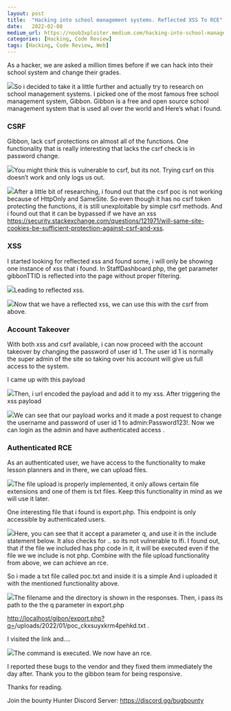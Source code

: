 ```yaml
---
layout: post
title:	"Hacking into school management systems. Reflected XSS To RCE"
date:	2022-02-08
medium_url: https://noob3xploiter.medium.com/hacking-into-school-management-systems-reflected-xss-to-rce-74880c423024
categories: [Hacking, Code Review]
tags: [Hacking, Code Review, Web]
---
```


  As a hacker, we are asked a million times before if we can hack into their school system and change their grades.

![](/img/1*Ota1cQ3LccFNHGRf3MRL0Q.png)So i decided to take it a little further and actually try to research on school management systems. I picked one of the most famous free school management system, Gibbon. Gibbon is a free and open source school management system that is used all over the world and Here’s what i found.

### CSRF

Gibbon, lack csrf protections on almost all of the functions. One functionality that is really interesting that lacks the csrf check is in password change.

![](/img/1*DqDref6EYdz7KtETaBlN6A.png)You might think this is vulnerable to csrf, but its not. Trying csrf on this doesn’t work and only logs us out.

![](/img/1*R1uevZ8QPum7mxQrWUGQmQ.png)After a little bit of researching, i found out that the csrf poc is not working because of HttpOnly and SameSite. So even though it has no csrf token protecting the functions, it is still unexploitable by simple csrf methods. And i found out that it can be bypassed if we have an xss <https://security.stackexchange.com/questions/121971/will-same-site-cookies-be-sufficient-protection-against-csrf-and-xss>.

### XSS

I started looking for reflected xss and found some, i will only be showing one instance of xss that i found. In StaffDashboard.php, the get parameter gibbonTTID is reflected into the page without proper filtering.

![](/img/1*ePMNXPVDcsNWbe9q4RnIJg.png)Leading to reflected xss.

![](/img/1*HdYUTfNidzSKpYwNRDuZDg.png)Now that we have a reflected xss, we can use this with the csrf from above.

### Account Takeover

With both xss and csrf available, i can now proceed with the account takeover by changing the password of user id 1. The user id 1 is normally the super admin of the site so taking over his account will give us full access to the system.

I came up with this payload

![](/img/1*0CainzLzPHdGU4jXS7CO7g.png)Then, i url encoded the payload and add it to my xss. After triggering the xss payload

![](/img/1*sDgZ9yW9o-BVu5-y3YgMqg.png)We can see that our payload works and it made a post request to change the username and password of user id 1 to admin:Password123!. Now we can login as the admin and have authenticated access .

### Authenticated RCE

As an authenticated user, we have access to the functionality to make lesson planners and in there, we can upload files.

![](/img/1*JgmQSwsqDcwq3f1EPS__iA.png)The file upload is properly implemented, it only allows certain file extensions and one of them is txt files. Keep this functionality in mind as we will use it later.

One interesting file that i found is export.php. This endpoint is only accessible by authenticated users.

![](/img/1*BEqpXPh9HHqQYDI4lmOr8Q.png)Here, you can see that it accept a parameter q, and use it in the include statement below. It also checks for .. so its not vulnerable to lfi. I found out, that if the file we included has php code in it, it will be executed even if the file we we include is not php. Combine with the file upload functionality from above, we can achieve an rce.

So i made a txt file called poc.txt and inside it is a simple <?php system(whoami); ?> And i uploaded it with the mentioned functionality above.

![](/img/1*i1Qf-R7fanXgdhxUYa9cVQ.png)The filename and the directory is shown in the responses. Then, i pass its path to the the q parameter in export.php

[http://localhost/gibon/export.php?q=](http://localhost/gibon/export.php?q=%5Cuploads%5C2022%5C01/scratch_eyujxvxibrdess2s.txt)/uploads/2022/01/poc\_ckxsuyxkrm4pehkd.txt .

I visited the link and….

![](/img/1*jujwOotg3ZrHdlaJ02XeBw.png)The command is executed. We now have an rce.

I reported these bugs to the vendor and they fixed them immediately the day after. Thank you to the gibbon team for being responsive.

Thanks for reading.

Join the bounty Hunter Discord Server: <https://discord.gg/bugbounty>

  